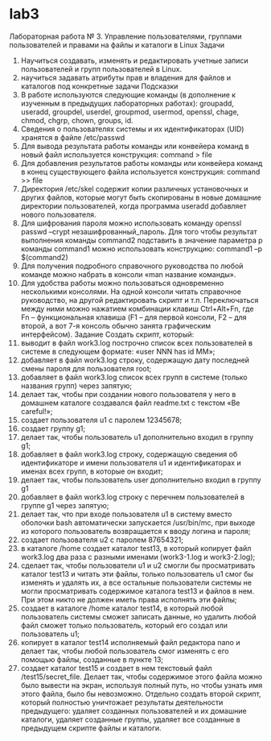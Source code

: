 # lab3
Лабораторная работа № 3.
Управление пользователями, группами пользователей и правами на файлы и каталоги в Linux
Задачи
1) Научиться создавать, изменять и редактировать учетные записи пользователей и групп пользователей в
Linux.
2) научиться задавать атрибуты прав и владения для файлов и каталогов под конкретные задачи
Подсказки
1) В работе используются следующие команды (в дополнение к изученным в предыдущих
лабораторных работах): groupadd, useradd, groupdel, userdel, groupmod,
usermod, openssl, chage, chmod, chgrp, chown, groups, id.
2) Сведения о пользователях системы и их идентификаторах (UID) хранятся в файле /etc/passwd
3) Для вывода результата работы команды или конвейера команд в новый файл используется
конструкция: command > file
4) Для добавления результатов работы команды или конвейера команд в конец существующего файла
используется конструкция: command >> file
5) Директория /etc/skel содержит копии различных установочных и других файлов, которые могут
быть скопированы в новые домашние директории пользователей, когда программа useradd
добавляет нового пользователя.
6) Для шифрования пароля можно использовать команду openssl passwd –crypt
незашифрованный_пароль. Для того чтобы результат выполнения команды command2
подставить в значение параметра p команды command1 можно использовать конструкцию:
command1 –p $(command2)
7) Для получения подробного справочного руководства по любой команде можно набрать в консоли
«man название команды».
8) Для удобства работы можно пользоваться одновременно несколькими консолями. На одной консоли
читать справочное руководство, на другой редактировать скрипт и т.п. Переключаться между ними
можно нажатием комбинации клавиш Ctrl+Alt+Fn, где Fn – функциональная клавиша (F1 – для
первой консоли, F2 – для второй, а вот 7-я консоль обычно занята графическим интерфейсом).
Задание
Создать скрипт, который:
1) выводит в файл work3.log построчно список всех пользователей в системе в следующем формате:
«user NNN has id MM»;
2) добавляет в файл work3.log строку, содержащую дату последней смены пароля для пользователя
root;
3) добавляет в файл work3.log список всех групп в системе (только названия групп) через запятую;
4) делает так, чтобы при создании нового пользователя у него в домашнем каталоге создавался файл
readme.txt с текстом «Be careful!»;
5) создает пользователя u1 с паролем 12345678;
6) создает группу g1;
7) делает так, чтобы пользователь u1 дополнительно входил в группу g1;
8) добавляет в файл work3.log строку, содержащую сведения об идентификаторе и имени
пользователя u1 и идентификаторах и именах всех групп, в которые он входит;
9) делает так, чтобы пользователь user дополнительно входил в группу g1
10) добавляет в файл work3.log строку с перечнем пользователей в группе g1 через запятую;
11) делает так, что при входе пользователя u1 в систему вместо оболочки bash автоматически
запускается /usr/bin/mc, при выходе из которого пользователь возвращается к вводу логина и
пароля;
12) создает пользователя u2 с паролем 87654321;
13) в каталоге /home создает каталог test13, в который копирует файл work3.log два раза с
разными именами (work3-1.log и work3-2.log);
14) сделает так, чтобы пользователи u1 и u2 смогли бы просматривать каталог test13 и читать эти
файлы, только пользователь u1 смог бы изменять и удалять их, а все остальные пользователи
системы не могли просматривать содержимое каталога test13 и файлов в нем. При этом никто не
должен иметь права исполнять эти файлы;
15) создает в каталоге /home каталог test14, в который любой пользователь системы сможет
записать данные, но удалить любой файл сможет только пользователь, который его создал или
пользователь u1;
16) копирует в каталог test14 исполняемый файл редактора nano и делает так, чтобы любой
пользователь смог изменять с его помощью файлы, созданные в пункте 13;
17) создает каталог test15 и создает в нем текстовый файл /test15/secret_file. Делает так, чтобы
содержимое этого файла можно было вывести на экран, используя полный путь, но чтобы узнать
имя этого файла, было бы невозможно.
Отдельно создать второй скрипт, который полностью уничтожает результаты деятельности предыдущего:
удаляет созданных пользователей и их домашние каталоги, удаляет созданные группы, удаляет все
созданные в предыдущем скрипте файлы и каталоги.

